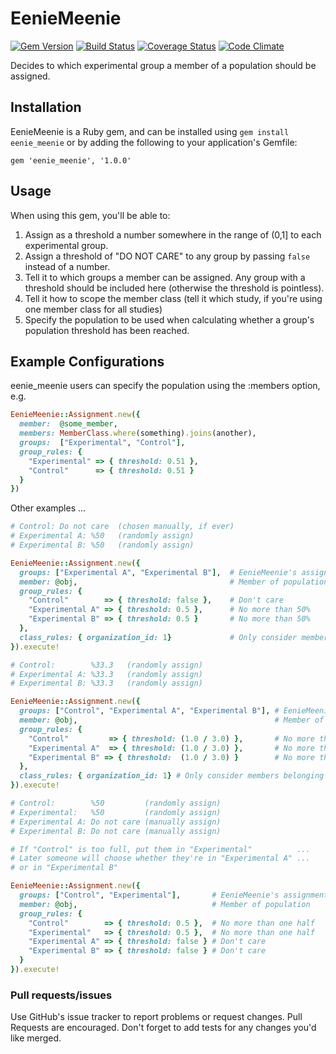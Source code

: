 EenieMeenie
========

[![Gem Version](https://badge.fury.io/rb/eenie_meenie.png)](http://badge.fury.io/rb/eenie_meenie) [![Build Status](https://travis-ci.org/rthbound/eenie_meenie.png?branch=master)](https://travis-ci.org/rthbound/eenie_meenie) [![Coverage Status](https://coveralls.io/repos/rthbound/eenie_meenie/badge.png?branch=master)](https://coveralls.io/r/rthbound/eenie_meenie?branch=master) [![Code Climate](https://codeclimate.com/github/rthbound/eenie_meenie.png)](https://codeclimate.com/github/rthbound/eenie_meenie)

Decides to which experimental group a member of a population should be assigned.

Installation
------------

EenieMeenie is a Ruby gem, and can be installed using `gem install eenie_meenie` or by adding the following to your application's Gemfile:

    gem 'eenie_meenie', '1.0.0'

Usage
-----

When using this gem, you'll be able to:

1. Assign as a threshold a number somewhere in the range of (0,1] to each experimental group.
2. Assign a threshold of "DO NOT CARE" to any group by passing `false` instead of a number.
3. Tell it to which groups a member can be assigned.  Any group with a threshold should be included here (otherwise the threshold is pointless).
4. Tell it how to scope the member class (tell it which study, if you're using one member class for all studies)
5. Specify the population to be used when calculating whether a group's population threshold has been reached.

Example Configurations
----------------------

eenie_meenie users can specify the population
using the :members option, e.g.

```ruby
EenieMeenie::Assignment.new({
  member:  @some_member,
  members: MemberClass.where(something).joins(another),
  groups:  ["Experimental", "Control"],
  group_rules: {
    "Experimental" => { threshold: 0.51 },
    "Control"      => { threshold: 0.51 }
  }
})
```

Other examples ...

```ruby
# Control: Do not care  (chosen manually, if ever)
# Experimental A: %50   (randomly assign)
# Experimental B: %50   (randomly assign)

EenieMeenie::Assignment.new({
  groups: ["Experimental A", "Experimental B"],  # EenieMeenie's assignment options
  member: @obj,                                  # Member of population
  group_rules: {
    "Control"        => { threshold: false },    # Don't care
    "Experimental A" => { threshold: 0.5 },      # No more than 50%
    "Experimental B" => { threshold: 0.5 }       # No more than 50%
  },
  class_rules: { organization_id: 1}             # Only consider members belonging to Organization 1
}).execute!
```

```ruby
# Control:        %33.3   (randomly assign)
# Experimental A: %33.3   (randomly assign)
# Experimental B: %33.3   (randomly assign)

EenieMeenie::Assignment.new({
  groups: ["Control", "Experimental A", "Experimental B"], # EenieMeenie's assignment options
  member: @obj,                                            # Member of population
  group_rules: {
    "Control"         => { threshold: (1.0 / 3.0) },       # No more than one-third
    "Experimental A"  => { threshold: (1.0 / 3.0) },       # No more than one-third
    "Experimental B" => { threshold:  (1.0 / 3.0) }        # No more than one-third
  },
  class_rules: { organization_id: 1} # Only consider members belonging to Organization 1
}).execute!
```

```ruby
# Control:        %50         (randomly assign)
# Experimental:   %50         (randomly assign)
# Experimental A: Do not care (manually assign)
# Experimental B: Do not care (manually assign)

# If "Control" is too full, put them in "Experimental"          ...
# Later someone will choose whether they're in "Experimental A" ...
# or in "Experimental B"

EenieMeenie::Assignment.new({
  groups: ["Control", "Experimental"],       # EenieMeenie's assignment options
  member: @obj,                              # Member of population
  group_rules: {
    "Control"        => { threshold: 0.5 },  # No more than one half
    "Experimental"   => { threshold: 0.5 },  # No more than one half
    "Experimental A" => { threshold: false } # Don't care
    "Experimental B" => { threshold: false } # Don't care
  }
}).execute!
```

### Pull requests/issues

Use GitHub's issue tracker to report problems or request changes. Pull Requests are encouraged. Don't forget to add tests for any changes you'd like merged.
